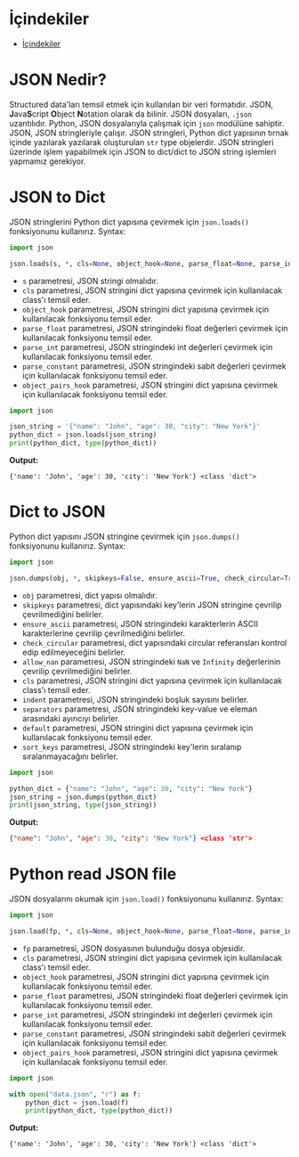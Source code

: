 # İçindekiler

- [İçindekiler](#i̇çindekiler)

<h1 id="1">JSON Nedir?</h1>

Structured data'ları temsil etmek için kullanılan bir veri formatıdır. JSON, **J**ava**S**cript **O**bject **N**otation olarak da bilinir. JSON dosyaları, `.json` uzantılıdır. Python, JSON dosyalarıyla çalışmak için `json` modülüne sahiptir. JSON, JSON stringleriyle çalışır. JSON stringleri, Python dict yapısının tırnak içinde yazılarak yazılarak oluşturulan `str` type objelerdir. JSON stringleri üzerinde işlem yapabilmek için JSON to dict/dict to JSON string işlemleri yapmamız gerekiyor.

<h1 id="2">JSON to Dict</h1>

JSON stringlerini Python dict yapısına çevirmek için `json.loads()` fonksiyonunu kullanırız. Syntax:
```py
import json

json.loads(s, *, cls=None, object_hook=None, parse_float=None, parse_int=None, parse_constant=None, object_pairs_hook=None, **kw)
```
- `s` parametresi, JSON stringi olmalıdır.
- `cls` parametresi, JSON stringini dict yapısına çevirmek için kullanılacak class'ı temsil eder.
- `object_hook` parametresi, JSON stringini dict yapısına çevirmek için kullanılacak fonksiyonu temsil eder.
- `parse_float` parametresi, JSON stringindeki float değerleri çevirmek için kullanılacak fonksiyonu temsil eder.
- `parse_int` parametresi, JSON stringindeki int değerleri çevirmek için kullanılacak fonksiyonu temsil eder.
- `parse_constant` parametresi, JSON stringindeki sabit değerleri çevirmek için kullanılacak fonksiyonu temsil eder.
- `object_pairs_hook` parametresi, JSON stringini dict yapısına çevirmek için kullanılacak fonksiyonu temsil eder.
```py
import json

json_string = '{"name": "John", "age": 30, "city": "New York"}'
python_dict = json.loads(json_string)
print(python_dict, type(python_dict))
```
**Output:**
```
{'name': 'John', 'age': 30, 'city': 'New York'} <class 'dict'>
```

<h1 id="3">Dict to JSON</h1>

Python dict yapısını JSON stringine çevirmek için `json.dumps()` fonksiyonunu kullanırız. Syntax:
```py
import json

json.dumps(obj, *, skipkeys=False, ensure_ascii=True, check_circular=True, allow_nan=True, cls=None, indent=None, separators=None, default=None, sort_keys=False, **kw)
```
- `obj` parametresi, dict yapısı olmalıdır.
- `skipkeys` parametresi, dict yapısındaki key'lerin JSON stringine çevrilip çevrilmediğini belirler.
- `ensure_ascii` parametresi, JSON stringindeki karakterlerin ASCII karakterlerine çevrilip çevrilmediğini belirler.
- `check_circular` parametresi, dict yapısındaki circular referansları kontrol edip edilmeyeceğini belirler.
- `allow_nan` parametresi, JSON stringindeki `NaN` ve `Infinity` değerlerinin çevrilip çevrilmediğini belirler.
- `cls` parametresi, JSON stringini dict yapısına çevirmek için kullanılacak class'ı temsil eder.
- `indent` parametresi, JSON stringindeki boşluk sayısını belirler.
- `separators` parametresi, JSON stringindeki key-value ve eleman arasındaki ayırıcıyı belirler.
- `default` parametresi, JSON stringini dict yapısına çevirmek için kullanılacak fonksiyonu temsil eder.
- `sort_keys` parametresi, JSON stringindeki key'lerin sıralanıp sıralanmayacağını belirler.
```py
import json

python_dict = {"name": "John", "age": 30, "city": "New York"}
json_string = json.dumps(python_dict)
print(json_string, type(json_string))
```
**Output:**
```json
{"name": "John", "age": 30, "city": "New York"} <class 'str'>
```

<h1 id="4">Python read JSON file</h1>

JSON dosyalarını okumak için `json.load()` fonksiyonunu kullanırız. Syntax:
```py
import json

json.load(fp, *, cls=None, object_hook=None, parse_float=None, parse_int=None, parse_constant=None, object_pairs_hook=None, **kw)
```
- `fp` parametresi, JSON dosyasının bulunduğu dosya objesidir.
- `cls` parametresi, JSON stringini dict yapısına çevirmek için kullanılacak class'ı temsil eder.
- `object_hook` parametresi, JSON stringini dict yapısına çevirmek için kullanılacak fonksiyonu temsil eder.
- `parse_float` parametresi, JSON stringindeki float değerleri çevirmek için kullanılacak fonksiyonu temsil eder.
- `parse_int` parametresi, JSON stringindeki int değerleri çevirmek için kullanılacak fonksiyonu temsil eder.
- `parse_constant` parametresi, JSON stringindeki sabit değerleri çevirmek için kullanılacak fonksiyonu temsil eder.
- `object_pairs_hook` parametresi, JSON stringini dict yapısına çevirmek için kullanılacak fonksiyonu temsil eder.
```py
import json

with open("data.json", "r") as f:
    python_dict = json.load(f)
    print(python_dict, type(python_dict))
```
**Output:**
```
{'name': 'John', 'age': 30, 'city': 'New York'} <class 'dict'>
```